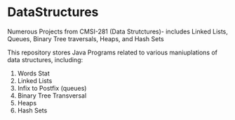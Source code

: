 # DataStructures
Numerous Projects from CMSI-281 (Data Strutctures)- includes Linked Lists, Queues, Binary Tree traversals, Heaps, and Hash Sets

This repository stores Java Programs related to various maniuplations of data structures, including:

1) Words Stat
2) Linked Lists
3) Infix to Postfix (queues)
4) Binary Tree Transversal
5) Heaps
6) Hash Sets
